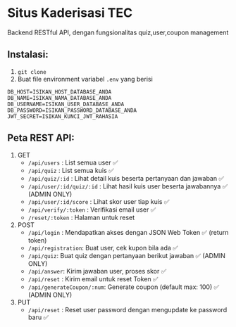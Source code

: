 # Situs Kaderisasi TEC

Backend RESTful API, dengan fungsionalitas quiz,user,coupon management 

## Instalasi:
1. `git clone`
2. Buat file environment variabel `.env` yang berisi 
```
DB_HOST=ISIKAN_HOST_DATABASE_ANDA
DB_NAME=ISIKAN_NAMA_DATABASE_ANDA
DB_USERNAME=ISIKAN_USER_DATABASE_ANDA
DB_PASSWORD=ISIKAN_PASSWORD_DATABASE_ANDA
JWT_SECRET=ISIKAN_KUNCI_JWT_RAHASIA
``` 

## Peta REST API:
1.  GET
    * `/api/users` : List semua user :white_check_mark: 
    * `/api/quiz` : List semua kuis :white_check_mark: 
    * `/api/quiz/:id` : Lihat detail kuis beserta pertanyaan dan jawaban :white_check_mark: 
    * `/api/user/:id/quiz/:id` : Lihat hasil kuis user beserta jawabannya :white_check_mark: (ADMIN ONLY)
    * `/api/user/:id/score` : Lihat skor user tiap kuis :white_check_mark: 
    * `/api/verify/:token` : Verifikasi email user :white_check_mark: 
    * `/reset/:token` : Halaman untuk reset
2. POST
    * `/api/login` : Mendapatkan akses dengan JSON Web Token :white_check_mark: (return token)
    * `/api/registration`: Buat user, cek kupon bila ada :white_check_mark:
    * `/api/quiz`: Buat quiz dengan pertanyaan berikut jawaban :white_check_mark: (ADMIN ONLY)
    * `/api/answer`: Kirim jawaban user, proses skor :white_check_mark: 
    * `/api/reset` : Kirim email untuk reset Token :white_check_mark: 
    * `/api/generateCoupon/:num`: Generate coupon (default max: 100) :white_check_mark: (ADMIN ONLY)
3. PUT
    * `/api/reset` : Reset user password dengan mengupdate ke password baru :white_check_mark: 